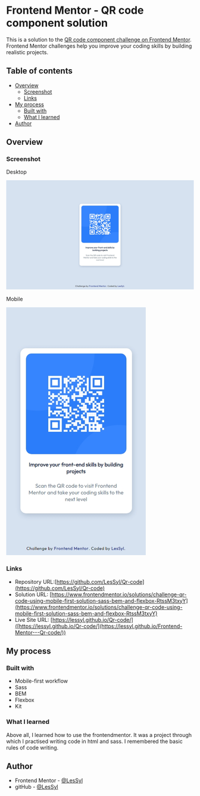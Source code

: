 # Frontend Mentor - QR code component solution

This is a solution to the [QR code component challenge on Frontend Mentor](https://www.frontendmentor.io/challenges/qr-code-component-iux_sIO_H). Frontend Mentor challenges help you improve your coding skills by building realistic projects. 

## Table of contents

- [Overview](#overview)
  - [Screenshot](#screenshot)
  - [Links](#links)
- [My process](#my-process)
  - [Built with](#built-with)
  - [What I learned](#what-i-learned)
- [Author](#author)

## Overview

### Screenshot
Desktop

![](images/screenshotDESKTOP.jpeg)

Mobile

![](images/screenshotMOBILE.jpeg)

### Links

- Repository URL:[https://github.com/LesSyl/Qr-code](https://github.com/LesSyl/Qr-code)
- Solution URL: [https://www.frontendmentor.io/solutions/challenge-qr-code-using-mobile-first-solution-sass-bem-and-flexbox-RtssM3txyY](https://www.frontendmentor.io/solutions/challenge-qr-code-using-mobile-first-solution-sass-bem-and-flexbox-RtssM3txyY)
- Live Site URL: [https://lessyl.github.io/Qr-code/]([https://lessyl.github.io/Qr-code/](https://lessyl.github.io/Frontend-Mentor---Qr-code/))


## My process

### Built with

- Mobile-first workflow
- Sass
- BEM
- Flexbox
- Kit

### What I learned

Above all, I learned how to use the frontendmentor. It was a project through which I practised writing code in html and sass. I remembered the basic rules of code writing.

## Author

- Frontend Mentor - [@LesSyl](https://www.frontendmentor.io/profile/LesSyl)
- gitHub - [@LesSyl](https://github.com/LesSyl)

